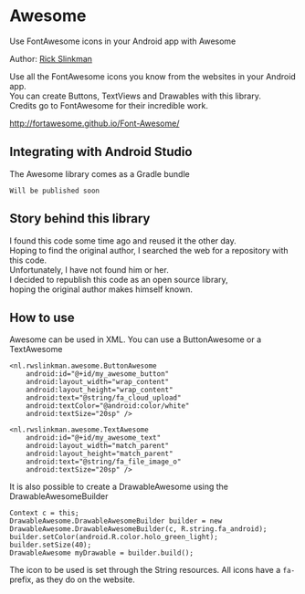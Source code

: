 Awesome
=======

Use FontAwesome icons in your Android app with Awesome

Author: [Rick Slinkman](<http://rwslinkman.nl>)

Use all the FontAwesome icons you know from the websites in your Android app.  
You can create Buttons, TextViews and Drawables with this library.  
Credits go to FontAwesome for their incredible work.

<http://fortawesome.github.io/Font-Awesome/>

Integrating with Android Studio
-------------------------------

The Awesome library comes as a Gradle bundle

`Will be published soon`

Story behind this library
-------------------------

I found this code some time ago and reused it the other day.  
Hoping to find the original author, I searched the web for a repository with
this code.  
Unfortunately, I have not found him or her.  
I decided to republish this code as an open source library,  
hoping the original author makes himself known.

How to use
----------
Awesome can be used in XML. You can use a ButtonAwesome or a TextAwesome

```
<nl.rwslinkman.awesome.ButtonAwesome 
	android:id="@+id/my_awesome_button"
	android:layout_width="wrap_content"
	android:layout_height="wrap_content"
	android:text="@string/fa_cloud_upload"
	android:textColor="@android:color/white"
	android:textSize="20sp" />
```
	
```
<nl.rwslinkman.awesome.TextAwesome
	android:id="@+id/my_awesome_text"
	android:layout_width="match_parent"
	android:layout_height="match_parent"
	android:text="@string/fa_file_image_o"
	android:textSize="20sp" />
```

It is also possible to create a DrawableAwesome using the DrawableAwesomeBuilder

```
Context c = this;
DrawableAwesome.DrawableAwesomeBuilder builder = new DrawableAwesome.DrawableAwesomeBuilder(c, R.string.fa_android);
builder.setColor(android.R.color.holo_green_light);
builder.setSize(40);
DrawableAwesome myDrawable = builder.build();
```

The icon to be used is set through the String resources. All icons have a `fa-` prefix, as they do on the website.